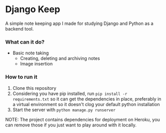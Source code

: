 # Django Keep

A simple note keeping app I made for studying Django and Python as a backend tool.

### What can it do?
- Basic note taking
  - Creating, deleting and archiving notes
  - Image insertion

### How to run it
1. Clone this repository
2. Considering you have pip installed, run `pip install -r requirements.txt` so it can get the dependencies in place, preferably in a virtual environment so it doesn't clog your default python installation
3. Start the server with `python manage.py runserver`

NOTE: The project contains dependencies for deployment on Heroku, you can remove those if you just want to play around with it locally.